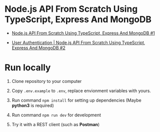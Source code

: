 # Node.js API From Scratch Using TypeScript, Express And MongoDB

- [Node.js API From Scratch Using TypeScript, Express And MongoDB #1](https://youtu.be/1o9YOHeKhNQ?list=PLR8IIoI7xe3xDzVsEjjUcYiOZosQmv6ey)

- [User Authentication | Node.js API From Scratch Using TypeScript, Express And MongoDB #2](https://youtu.be/FXzsv2BJLKs?list=PLR8IIoI7xe3xDzVsEjjUcYiOZosQmv6ey)

# Run locally

1. Clone repository to your computer

2. Copy `.env.example` to `.env`, replace envionment variables with yours.

3. Run command `npm install` for setting up dependencies  (Maybe **python3** is required)

4. Run command `npm run dev` for development

5. Try it with a REST client (such as **Postman**)
